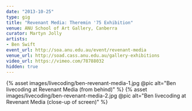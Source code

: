 ```yaml
---
date: "2013-10-25"
type: gig
title: "Revenant Media: Theremin '75 Exhibition"
venue: ANU School of Art Gallery, Canberra
curator: Martyn Jolly
artists:
- Ben Swift
event_url: http://soa.anu.edu.au/event/revenant-media
venue_url: http://soad.cass.anu.edu.au/gallery-exhibitions
video_url: https://vimeo.com/78788032
hidden: true
---
```


{% asset images/livecoding/ben-revenant-media-1.jpg @pic alt="Ben livecoding at Revenant Media (from behind)" %}
{% asset images/livecoding/ben-revenant-media-2.jpg @pic alt="Ben livecoding at Revenant Media (close-up of screen)" %}
